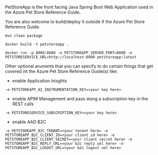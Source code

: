 
PetStoreApp is the front facing Java Spring Boot Web Application used in the Azure Pet Store Reference Guide.

You are also welcome to build/deploy it outside if the Azure Pet Store Reference Guide.

```mvn clean package```

```docker build -t petstoreapp .```

```docker run -p 8080:8080 -e PETSTOREAPP_SERVER_PORT=8080 -e PETSTORESERVICE_URL=http://localhost:8080 petstoreapp:latest```

Other optional aruments that you can specify to do certain things that get covered int the Azure Pet Store Reference Guide(s) like:

- enable Application Inisghts

```-e PETSTOREAPP_AI_INSTRUMENTATION_KEY=<your key here>```


- enable APIM Management and pass along a subscription key in the REST calls

```-e PETSTORESERVICE_SUBSCRIPTION_KEY=<your key here>```

- enable AAD B2C

```-e PETSTOREAPP_B2C_TENANT=<your tenant here> -e PETSTOREAPP_B2C_CLIENT_ID=<your client id here> -e PETSTOREAPP_B2C_CLIENT_SECRET=<your client secret here> -e PETSTOREAPP_B2C_REPLY_URL=<your b2c reply uel here> -e PETSTOREAPP_B2C_LOGOUT_URL=<your b2c logout uel here>```




